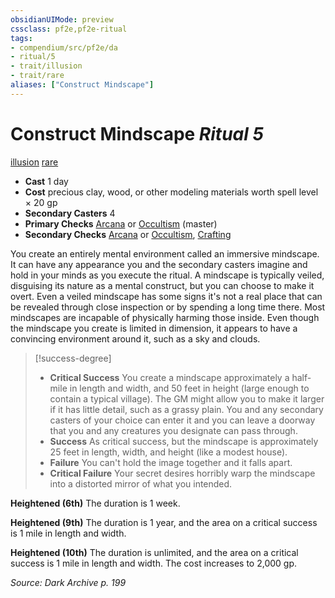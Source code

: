 ```yaml
---
obsidianUIMode: preview
cssclass: pf2e,pf2e-ritual
tags:
- compendium/src/pf2e/da
- ritual/5
- trait/illusion
- trait/rare
aliases: ["Construct Mindscape"]
---
```

# Construct Mindscape *Ritual 5*  
[illusion](../../../rules/traits/illusion.md)  [rare](../../../rules/traits/rare.md)  

- **Cast** 1 day
- **Cost** precious clay, wood, or other modeling materials worth spell level × 20 gp
- **Secondary Casters** 4
- **Primary Checks** [Arcana](../../skills.md#Arcana) or [Occultism](../../skills.md#Occultism) (master)
- **Secondary Checks** [Arcana](../../skills.md#Arcana) or [Occultism](../../skills.md#Occultism), [Crafting](../../skills.md#Crafting)

You create an entirely mental environment called an immersive mindscape. It can have any appearance you and the secondary casters imagine and hold in your minds as you execute the ritual. A mindscape is typically veiled, disguising its nature as a mental construct, but you can choose to make it overt. Even a veiled mindscape has some signs it's not a real place that can be revealed through close inspection or by spending a long time there. Most mindscapes are incapable of physically harming those inside. Even though the mindscape you create is limited in dimension, it appears to have a convincing environment around it, such as a sky and clouds.

> [!success-degree] 
> - **Critical Success** You create a mindscape approximately a half-mile in length and width, and 50 feet in height (large enough to contain a typical village). The GM might allow you to make it larger if it has little detail, such as a grassy plain. You and any secondary casters of your choice can enter it and you can leave a doorway that you and any creatures you designate can pass through.
> - **Success** As critical success, but the mindscape is approximately 25 feet in length, width, and height (like a modest house).
> - **Failure** You can't hold the image together and it falls apart.
> - **Critical Failure** Your secret desires horribly warp the mindscape into a distorted mirror of what you intended.

**Heightened (6th)** The duration is 1 week.

**Heightened (9th)** The duration is 1 year, and the area on a critical success is 1 mile in length and width.

**Heightened (10th)** The duration is unlimited, and the area on a critical success is 1 mile in length and width. The cost increases to 2,000 gp.

*Source: Dark Archive p. 199*